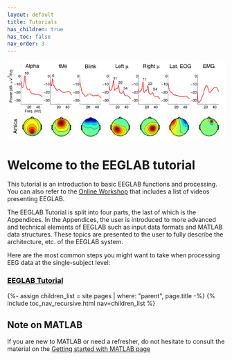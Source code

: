 ```yaml
---
layout: default
title: Tutorials
has_children: true
has_toc: false
nav_order: 3
---
```

![Mugs from the 17th EEGLAB workshop](/assets/images/tutorial_image.jpg)
# Welcome to the EEGLAB tutorial

This tutorial is an introduction to basic EEGLAB functions and processing. 
You can also refer to the [Online Workshop](/workshops/Online_EEGLAB_Workshop.html) that includes a list of videos presenting EEGLAB.  

The EEGLAB Tutorial is split into four parts, the last of which is the
Appendices. In the Appendices, the user is introduced to more advanced
and technical elements of EEGLAB such as input data formats and MATLAB
data structures. These topics are presented to the user to fully
describe the architecture, etc. of the EEGLAB system.

Here are the most common steps you might want to take when processing EEG data at the single-subject level:

<h3><a href="/tutorials"><span style="color: black;">EEGLAB Tutorial</span></a></h3>
{%- assign children_list = site.pages | where: "parent", page.title -%}
{% include toc_nav_recursive.html nav=children_list %}

<!--
### Importing your data and associated events and channel location information:
- [Load data in EEGLAB](/tutorials/single-subject/loading-data-in-EEGLAB)
- [Import or check events data]()
- [Importe channel location](/tutorials/single-subject/channel-locations)

### Pre-processing data
- [Re-referencing](/tutorials/single-subject/preprocessing-tools.html#re-referencing-the-data)
- [Re-sampling](/tutorials/single-subject/preprocessing-tools.html#changing-the-data-sampling-rate)
- [Filtering](/tutorials/single-subject/preprocessing-tools.html#filtering-the-data)

### Visually rejecting bad channels and portions of data
- [Visually rejecting bad portion of data](/tutorials/single-subject/loading-data-in-EEGLAB#rejecting-data)
- [Inspecting channel spectra and scalp maps](/tutorials/single-subject/plotting-channel-spectra-and-maps)

### Epoch data 
- [Extracting data epochs](/tutorials/single-subject/extracting-data-epochs) 
- [Rejecting artefactual epochs]()
- [Selecting and comparing epochs for a single dataset](/tutorials/single-subject/selecting-data-epochs-and-comparing)

### Visualize epoch data measures (for a single data set)
- [plot ERPs](/tutorials/single-subject/data-averaging)
- [plot ERP image](/tutorials/single-subject/plotting-erp-images)

### Working with ICA decomposition
- [Running ICA decomposition](/tutorials/single-subject/decomposing-data-using-ICA)
- [Visually inspecting and removing ICA components](/tutorials/single-subject/inspecting-ica-comp.html)
- [Plotting components contribution to EEG data](/tutorials/single-subject/working-with-ICA-components)

### Time-Frequency decomposition
- [Computing ERSP and ITC for channel and component data](/tutorials/single-subject/time-frequency-decomposition)
-->

Note on MATLAB 
---------------
If you are new to MATLAB or need a refresher, do not hesitate to consult the material on the [Getting started with MATLAB page](/workshops/tutorial_matlab)

